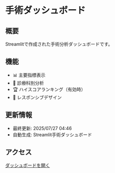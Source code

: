 # 手術ダッシュボード

## 概要
Streamlitで作成された手術分析ダッシュボードです。

## 機能
- 📊 主要指標表示
- 🏥 診療科別分析
- 🏆 ハイスコアランキング（有効時）
- 📱 レスポンシブデザイン

## 更新情報
- 最終更新: 2025/07/27 04:46
- 自動生成: Streamlit手術ダッシュボード

## アクセス
[ダッシュボードを開く](https://Genie-Scripts.github.io/Streamlit-OR-Dashboard/)

